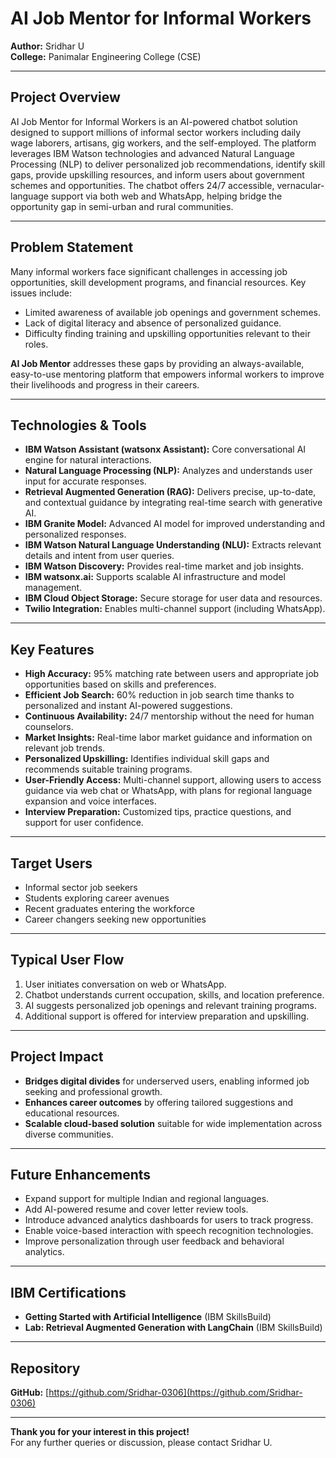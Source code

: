 # AI Job Mentor for Informal Workers

**Author:** Sridhar U  
**College:** Panimalar Engineering College (CSE)  

---

## Project Overview

AI Job Mentor for Informal Workers is an AI-powered chatbot solution designed to support millions of informal sector workers including daily wage laborers, artisans, gig workers, and the self-employed. The platform leverages IBM Watson technologies and advanced Natural Language Processing (NLP) to deliver personalized job recommendations, identify skill gaps, provide upskilling resources, and inform users about government schemes and opportunities. The chatbot offers 24/7 accessible, vernacular-language support via both web and WhatsApp, helping bridge the opportunity gap in semi-urban and rural communities.

---

## Problem Statement

Many informal workers face significant challenges in accessing job opportunities, skill development programs, and financial resources. Key issues include:
- Limited awareness of available job openings and government schemes.
- Lack of digital literacy and absence of personalized guidance.
- Difficulty finding training and upskilling opportunities relevant to their roles.

**AI Job Mentor** addresses these gaps by providing an always-available, easy-to-use mentoring platform that empowers informal workers to improve their livelihoods and progress in their careers.

---

## Technologies & Tools

- **IBM Watson Assistant (watsonx Assistant):** Core conversational AI engine for natural interactions.
- **Natural Language Processing (NLP):** Analyzes and understands user input for accurate responses.
- **Retrieval Augmented Generation (RAG):** Delivers precise, up-to-date, and contextual guidance by integrating real-time search with generative AI.
- **IBM Granite Model:** Advanced AI model for improved understanding and personalized responses.
- **IBM Watson Natural Language Understanding (NLU):** Extracts relevant details and intent from user queries.
- **IBM Watson Discovery:** Provides real-time market and job insights.
- **IBM watsonx.ai:** Supports scalable AI infrastructure and model management.
- **IBM Cloud Object Storage:** Secure storage for user data and resources.
- **Twilio Integration:** Enables multi-channel support (including WhatsApp).

---

## Key Features

- **High Accuracy:** 95% matching rate between users and appropriate job opportunities based on skills and preferences.
- **Efficient Job Search:** 60% reduction in job search time thanks to personalized and instant AI-powered suggestions.
- **Continuous Availability:** 24/7 mentorship without the need for human counselors.
- **Market Insights:** Real-time labor market guidance and information on relevant job trends.
- **Personalized Upskilling:** Identifies individual skill gaps and recommends suitable training programs.
- **User-Friendly Access:** Multi-channel support, allowing users to access guidance via web chat or WhatsApp, with plans for regional language expansion and voice interfaces.
- **Interview Preparation:** Customized tips, practice questions, and support for user confidence.

---

## Target Users

- Informal sector job seekers
- Students exploring career avenues
- Recent graduates entering the workforce
- Career changers seeking new opportunities

---

## Typical User Flow

1. User initiates conversation on web or WhatsApp.
2. Chatbot understands current occupation, skills, and location preference.
3. AI suggests personalized job openings and relevant training programs.
4. Additional support is offered for interview preparation and upskilling.

---

## Project Impact

- **Bridges digital divides** for underserved users, enabling informed job seeking and professional growth.
- **Enhances career outcomes** by offering tailored suggestions and educational resources.
- **Scalable cloud-based solution** suitable for wide implementation across diverse communities.

---

## Future Enhancements

- Expand support for multiple Indian and regional languages.
- Add AI-powered resume and cover letter review tools.
- Introduce advanced analytics dashboards for users to track progress.
- Enable voice-based interaction with speech recognition technologies.
- Improve personalization through user feedback and behavioral analytics.

---

## IBM Certifications

- **Getting Started with Artificial Intelligence** (IBM SkillsBuild)
- **Lab: Retrieval Augmented Generation with LangChain** (IBM SkillsBuild)

---

## Repository

**GitHub:** [https://github.com/Sridhar-0306](https://github.com/Sridhar-0306)

---

**Thank you for your interest in this project!**  
For any further queries or discussion, please contact Sridhar U.
